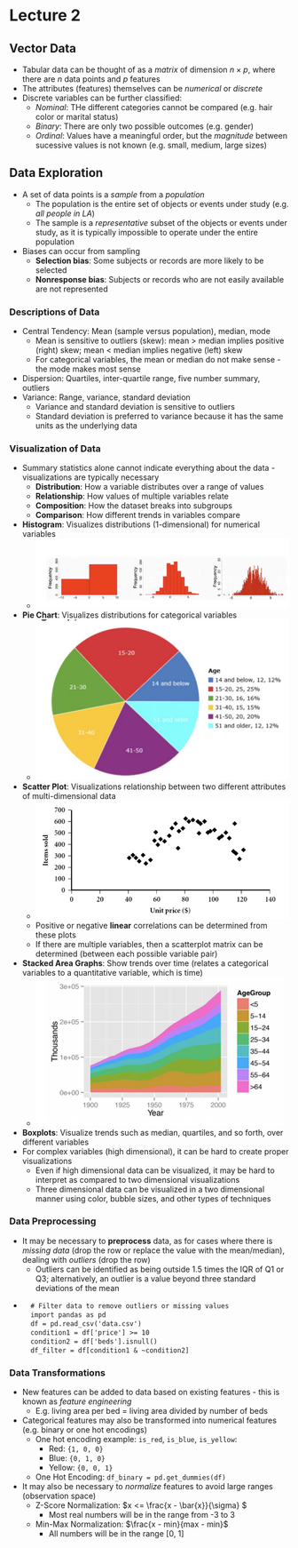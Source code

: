 # Lecture 2
## Vector Data
- Tabular data can be thought of as a *matrix* of dimension $n \times p$, where there are *n* data points and *p* features
- The attributes (features) themselves can be *numerical* or *discrete*
- Discrete variables can be further classified:
    - *Nominal*: THe different categories cannot be compared (e.g. hair color or marital status)
    - *Binary*: There are only two possible outcomes (e.g. gender)
    - *Ordinal*: Values have a meaningful order, but the *magnitude* between sucessive values is not known (e.g. small, medium, large sizes)
## Data Exploration
- A set of data points is a *sample* from a *population*
    - The population is the entire set of objects or events under study (e.g. *all people in LA*)
    - The sample is a *representative* subset of the objects or events under study, as it is typically impossible to operate under the entire population
- Biases can occur from sampling
    - **Selection bias**: Some subjects or records are more likely to be selected
    - **Nonresponse bias**: Subjects or records who are not easily available are not represented
### Descriptions of Data
- Central Tendency: Mean (sample versus population), median, mode
    - Mean is sensitive to outliers (skew): mean > median implies positive (right) skew; mean < median implies negative (left) skew
    - For categorical variables, the mean or median do not make sense - the mode makes most sense
- Dispersion: Quartiles, inter-quartile range, five number summary, outliers
- Variance: Range, variance, standard deviation
    - Variance and standard deviation is sensitive to outliers
    - Standard deviation is preferred to variance because it has the same units as the underlying data
### Visualization of Data
- Summary statistics alone cannot indicate everything about the data - visualizations are typically necessary
    - **Distribution**: How a variable distributes over a range of values
    - **Relationship**: How values of multiple variables relate
    - **Composition**: How the dataset breaks into subgroups
    - **Comparison**: How different trends in variables compare
- **Histogram**: Visualizes distributions (1-dimensional) for numerical variables
    - ![Histogram](./Images/Histogram.png)
- **Pie Chart**: Visualizes distributions for categorical variables
    - ![Pie Chart](./Images/Pie_Chart.png)
- **Scatter Plot**: Visualizations relationship between two different attributes of multi-dimensional data
    - ![Scatter Plot](./Images/Scatter_Plot.png)
    - Positive or negative **linear** correlations can be determined from these plots
    - If there are multiple variables, then a scatterplot matrix can be determined (between each possible variable pair)
- **Stacked Area Graphs**: Show trends over time (relates a categorical variables to a quantitative variable, which is time)
    - ![Stacked Area Graph](./Images/Stacked_Area_Graph.png)
- **Boxplots**: Visualize trends such as median, quartiles, and so forth, over different variables
- For complex variables (high dimensional), it can be hard to create proper visualizations
    - Even if high dimensional data can be visualized, it may be hard to interpret as compared to two dimensional visualizations
    - Three dimensional data can be visualized in a two dimensional manner using color, bubble sizes, and other types of techniques
### Data Preprocessing
- It may be necessary to **preprocess** data, as for cases where there is *missing data* (drop the row or replace the value with the mean/median), dealing with *outliers* (drop the row)
    - Outliers can be identified as being outside 1.5 times the IQR of Q1 or Q3; alternatively, an outlier is a value beyond three standard deviations of the mean
-       # Filter data to remove outliers or missing values
        import pandas as pd
        df = pd.read_csv('data.csv')
        condition1 = df['price'] >= 10
        condition2 = df['beds'].isnull()
        df_filter = df[condition1 & ~condition2]
### Data Transformations
- New features can be added to data based on existing features - this is known as *feature engineering*
    - E.g. living area per bed = living area divided by number of beds
- Categorical features may also be transformed into numerical features (e.g. binary or one hot encodings)
    - One hot encoding example: `is_red`, `is_blue`, `is_yellow`:
        - Red: `{1, 0, 0}`
        - Blue: `{0, 1, 0}`
        - Yellow: `{0, 0, 1}`
    - One Hot Encoding: `df_binary = pd.get_dummies(df)`
- It may also be necessary to *normalize* features to avoid large ranges (observation space)
    - Z-Score Normalization: $x <= \frac{x - \bar{x}}{\sigma}
    $
        - Most real numbers will be in the range from -3 to 3
    - Min-Max Normalization: $\frac{x - min}{max - min}$
        - All numbers will be in the range [0, 1]